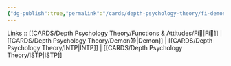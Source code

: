 ```yaml
---
{"dg-publish":true,"permalink":"/cards/depth-psychology-theory/fi-demon/","created":"2023-01-05T12:02:57.734+01:00","updated":"2023-04-18T12:45:11.973+02:00"}
---
```


Links :: [[CARDS/Depth Psychology Theory/Functions & Attitudes/Fi🔱\|Fi🔱]] | [[CARDS/Depth Psychology Theory/Demon😈\|Demon]] | [[CARDS/Depth Psychology Theory/INTP\|INTP]] | [[CARDS/Depth Psychology Theory/ISTP\|ISTP]]
